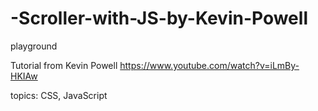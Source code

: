 # -Scroller-with-JS-by-Kevin-Powell

playground

Tutorial from Kevin Powell
https://www.youtube.com/watch?v=iLmBy-HKIAw



topics: CSS, JavaScript
